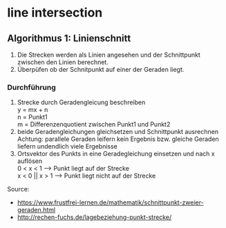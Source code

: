 # line intersection

## Algorithmus 1: Linienschnitt
1. Die Strecken werden als Linien angesehen und der Schnittpunkt zwischen den Linien berechnet.
2. Überpüfen ob der Schnitpunkt auf einer der Geraden liegt.

### Durchführung
1. Strecke durch Geradengleicung beschreiben <br>
    y = mx + n <br>
    n = Punkt1 <br>
    m = Differenzenquotient zwischen Punkt1 und Punkt2
2. beide Geradengleichungen gleichsetzen und Schnittpunkt ausrechnen <br>
    Achtung: parallele Geraden leifern kein Ergebnis bzw. gleiche Geraden liefern undendlich viele Ergebnisse
3. Ortsvektor des Punkts in eine Geradegleichung einsetzen und nach x auflösen <br>
    0 < x < 1 --> Punkt liegt auf der Strecke <br>
    x < 0 || x > 1 --> Punkt liegt nicht auf der Strecke <br>

Source:
- https://www.frustfrei-lernen.de/mathematik/schnittpunkt-zweier-geraden.html
- http://rechen-fuchs.de/lagebeziehung-punkt-strecke/ 